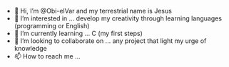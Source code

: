 - 👋 Hi, I’m @Obi-elVar and my terrestrial name is Jesus
- 👀 I’m interested in ... develop my creativity through learning languages (programming or English)
- 🌱 I’m currently learning ... C (my first steps)
- 💞️ I’m looking to collaborate on ... any project that light my urge of knowledge
- 📫 How to reach me ... 

<!---
Obi-elVar/Obi-elVar is a ✨ special ✨ repository because its `README.md` (this file) appears on your GitHub profile.
You can click the Preview link to take a look at your changes.
--->
